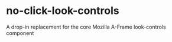 # no-click-look-controls
A drop-in replacement for the core Mozilla A-Frame look-controls component
